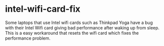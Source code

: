 # intel-wifi-card-fix
Some laptops that use Intel wifi cards such as Thinkpad Yoga have a bug with their Intel Wifi card giving bad performance after waking up from sleep. This is a easy workaround that resets the wifi card which fixes the performance problem.
